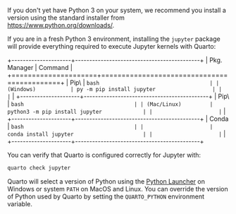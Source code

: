 If you don't yet have Python 3 on your system, we recommend you install a version using the standard installer from <https://www.python.org/downloads/>.

If you are in a fresh Python 3 environment, installing the `jupyter` package will provide everything required to execute Jupyter kernels with Quarto:

+---------------------+--------------------------------------------+
| Pkg. Manager        | Command                                    |
+=====================+============================================+
| Pip\                | ``` bash                                   |
| (Windows)           | py -m pip install jupyter                  |
|                     | ```                                        |
+---------------------+--------------------------------------------+
| Pip\                | ``` bash                                   |
| (Mac/Linux)         | python3 -m pip install jupyter             |
|                     | ```                                        |
+---------------------+--------------------------------------------+
| Conda               | ``` bash                                   |
|                     | conda install jupyter                      |
|                     | ```                                        |
+---------------------+--------------------------------------------+

You can verify that Quarto is configured correctly for Jupyter with:

``` bash
quarto check jupyter
```

Quarto will select a version of Python using the [Python Launcher](https://docs.python.org/3/using/windows.html#python-launcher-for-windows) on Windows or system `PATH` on MacOS and Linux. You can override the version of Python used by Quarto by setting the `QUARTO_PYTHON` environment variable.
